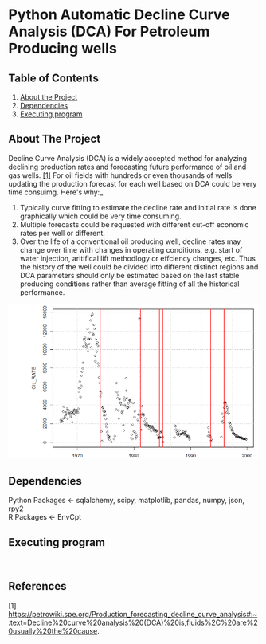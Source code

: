 # Python Automatic Decline Curve Analysis (DCA) For Petroleum Producing wells

## Table of Contents
1. [About the Project](#about-the-project)
1. [Dependencies](#dependencies)
1. [Executing program](#executing-program)

## About The Project
Decline Curve Analysis (DCA) is a widely accepted method for analyzing declining production rates and forecasting future performance of oil and gas wells. [[1]](#1) For oil fields with hundreds or even thousands of wells updating the production forecast for each well based on DCA could be very time consuimg. Here's why:_
1. Typically curve fitting to estimate the decline rate and initial rate is done graphically which could be very time consuming.
2. Multiple forecasts could be requested with different cut-off economic rates per well or different.
3. Over the life of a conventional oil producing well, decline rates may change over time with changes in operating conditions, e.g. start of water injection, aritifical lift methodlogy or effciency changes, etc. Thus the history of the well could be divided into different distinct regions and DCA parameters should only be estimated based on the last stable producing conditions rather than average fitting of all the historical performance.

![alt text](https://github.com/Yous3ry/Python_Automated_DCA/blob/main/Sample_Well_1_ChangeDetection.png)

## Dependencies
Python Packages <- sqlalchemy, scipy, matplotlib, pandas, numpy, json, rpy2\
R Packages <- EnvCpt

## Executing program


<br>

## References
<a id="1">[1]</a> 
https://petrowiki.spe.org/Production_forecasting_decline_curve_analysis#:~:text=Decline%20curve%20analysis%20(DCA)%20is,fluids%2C%20are%20usually%20the%20cause.
